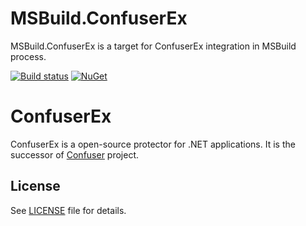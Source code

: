 MSBuild.ConfuserEx
========
MSBuild.ConfuserEx is a target for ConfuserEx integration in MSBuild process.

[![Build status](https://ci.appveyor.com/api/projects/status/melev7x8iigtmryx?svg=true)](https://ci.appveyor.com/project/ennerperez/confuserex)
[![NuGet](https://img.shields.io/nuget/v/Nuget.Core.svg)](https://www.nuget.org/packages/MSBuild.ConfuserEx/)

ConfuserEx
========
ConfuserEx is a open-source protector for .NET applications.
It is the successor of [Confuser](http://confuser.codeplex.com) project.

License
-------
See [LICENSE](LICENSE) file for details.
